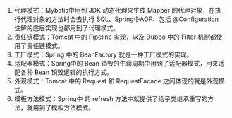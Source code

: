1. 代理模式：Mybatis中用到 JDK 动态代理来生成 Mapper 的代理对象，在执行代理对象的方法时会去执行 SQL、Spring中AOP、包括 @Configuration 注解的底层实现也都用到了代理模式。
2. 责任链模式：Tomcat 中的 Pipeline 实现，以及 Dubbo 中的 Filter 机制都使用了责任链模式。
3. 工厂模式：Spring 中的 BeanFactory 就是一种工厂模式的实现。
4. 适配器模式：Spring中的 Bean 销毁的生命周期中用到了适配器模式，用来适配各种 Bean 销毁逻辑的执行方式。
5. 外观模式：Tomcat 中的 Request 和 RequestFacade 之间体现的就是外观模式。
6. 模板方法模式：Spring中 的 refresh 方法中就提供了给子类继承重写的方法，就用到了模板方法模式。

